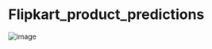 # Flipkart_product_predictions
![image](https://user-images.githubusercontent.com/60474966/114274080-6a789480-9a3a-11eb-8e29-2860568507d5.png)
